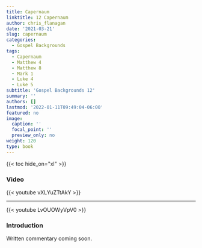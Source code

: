 ```yaml
---
title: Capernaum
linktitle: 12 Capernaum
author: chris_flanagan
date: '2021-03-21'
slug: capernaum
categories:
  - Gospel Backgrounds
tags:
  - Capernaum
  - Matthew 4
  - Matthew 8
  - Mark 1
  - Luke 4
  - Luke 5
subtitle: 'Gospel Backgrounds 12'
summary: ''
authors: []
lastmod: '2022-01-11T09:49:04-06:00'
featured: no
image:
  caption: ''
  focal_point: ''
  preview_only: no
weight: 120
type: book
---
```


{{< toc hide_on="xl" >}}

### Video

{{< youtube vXLYuZTtAkY >}}

----
{{< youtube LvOUOWyVpV0 >}}

### Introduction 

Written commentary coming soon.
